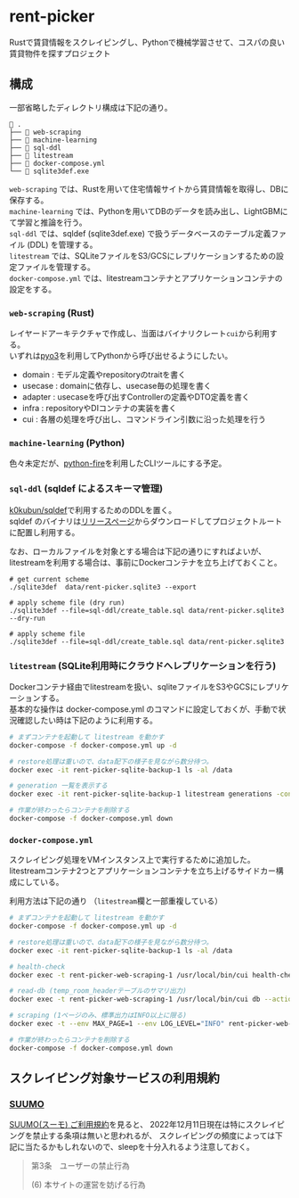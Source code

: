 # rent-picker

Rustで賃貸情報をスクレイピングし、Pythonで機械学習させて、コスパの良い賃貸物件を探すプロジェクト

## 構成

一部省略したディレクトリ構成は下記の通り。

```tree
 .
├──  web-scraping
├──  machine-learning
├──  sql-ddl
├──  litestream
├──  docker-compose.yml
└──  sqlite3def.exe
```

`web-scraping` では、Rustを用いて住宅情報サイトから賃貸情報を取得し、DBに保存する。  
`machine-learning` では、Pythonを用いてDBのデータを読み出し、LightGBMにて学習と推論を行う。  
`sql-ddl` では、sqldef (sqlite3def.exe) で扱うデータベースのテーブル定義ファイル (DDL) を管理する。  
`litestream` では、SQLiteファイルをS3/GCSにレプリケーションするための設定ファイルを管理する。  
`docker-compose.yml` では、litestreamコンテナとアプリケーションコンテナの設定をする。  


### `web-scraping` (Rust)

レイヤードアーキテクチャで作成し、当面はバイナリクレート`cui`から利用する。  
いずれは[pyo3](https://github.com/PyO3/pyo3)を利用してPythonから呼び出せるようにしたい。

- domain  : モデル定義やrepositoryのtraitを書く
- usecase : domainに依存し、usecase毎の処理を書く
- adapter : usecaseを呼び出すControllerの定義やDTO定義を書く
- infra   : repositoryやDIコンテナの実装を書く
- cui     : 各層の処理を呼び出し、コマンドライン引数に沿った処理を行う


### `machine-learning` (Python)

色々未定だが、[python-fire](https://github.com/google/python-fire)を利用したCLIツールにする予定。



### `sql-ddl` (sqldef によるスキーマ管理)

[k0kubun/sqldef](https://github.com/k0kubun/sqldef)で利用するためのDDLを置く。  
sqldef のバイナリは[リリースページ](https://github.com/k0kubun/sqldef/releases)からダウンロードしてプロジェクトルートに配置し利用する。

なお、ローカルファイルを対象とする場合は下記の通りにすればよいが、  
litestreamを利用する場合は、事前にDockerコンテナを立ち上げておくこと。

```
# get current scheme
./sqlite3def  data/rent-picker.sqlite3 --export

# apply scheme file (dry run)
./sqlite3def --file=sql-ddl/create_table.sql data/rent-picker.sqlite3 --dry-run

# apply scheme file
./sqlite3def --file=sql-ddl/create_table.sql data/rent-picker.sqlite3
```

### `litestream` (SQLite利用時にクラウドへレプリケーションを行う)

Dockerコンテナ経由でlitestreamを扱い、sqliteファイルをS3やGCSにレプリケーションする。  
基本的な操作は docker-compose.yml のコマンドに設定しておくが、手動で状況確認したい時は下記のように利用する。

```sh
# まずコンテナを起動して litestream を動かす
docker-compose -f docker-compose.yml up -d

# restore処理は重いので、data配下の様子を見ながら数分待つ。
docker exec -it rent-picker-sqlite-backup-1 ls -al /data

# generation 一覧を表示する
docker exec -it rent-picker-sqlite-backup-1 litestream generations -config /opt/litestream/litestream.yaml /data/rent-picker.sqlite3

# 作業が終わったらコンテナを削除する
docker-compose -f docker-compose.yml down
```

### `docker-compose.yml` 

スクレイピング処理をVMインスタンス上で実行するために追加した。  
litestreamコンテナ2つとアプリケーションコンテナを立ち上げるサイドカー構成にしている。  

利用方法は下記の通り （`litestream`欄と一部重複している）

```sh
# まずコンテナを起動して litestream を動かす
docker-compose -f docker-compose.yml up -d

# restore処理は重いので、data配下の様子を見ながら数分待つ。
docker exec -it rent-picker-sqlite-backup-1 ls -al /data

# health-check
docker exec -t rent-picker-web-scraping-1 /usr/local/bin/cui health-check | bunyan

# read-db (temp_room_headerテーブルのサマリ出力)
docker exec -t rent-picker-web-scraping-1 /usr/local/bin/cui db --action summary --table room-header --table-type temp | bunyan

# scraping (1ページのみ、標準出力はINFO以上に限る)
docker exec -t --env MAX_PAGE=1 --env LOG_LEVEL="INFO" rent-picker-web-scraping-1 /usr/local/bin/cui web room-header --area tokyo 新宿 --save | bunyan

# 作業が終わったらコンテナを削除する
docker-compose -f docker-compose.yml down
```

## スクレイピング対象サービスの利用規約

### [SUUMO](https://suumo.jp/)

[SUUMO(スーモ) ご利用規約](https://suumo.jp/edit/kiyaku/)を見ると、
2022年12月11日現在は特にスクレイピングを禁止する条項は無いと思われるが、
スクレイピングの頻度によっては下記に当たるかもしれないので、sleepを十分入れるよう注意しておく。

> 第3条　ユーザーの禁止行為
>
> (6) 本サイトの運営を妨げる行為